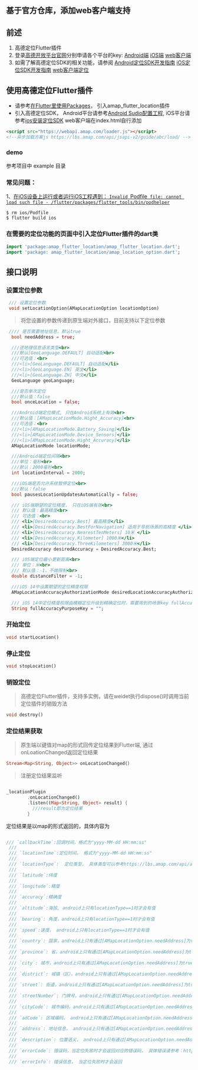 ## 基于官方仓库，添加web客户端支持

##  前述 

1. 高德定位Flutter插件
2. 登录[高德开放平台官网](https://lbs.amap.com/api/)分别申请各个平台的key:
[Android端](https://lbs.amap.com/api/android-location-sdk/guide/create-project/get-key/)
[iOS端](https://lbs.amap.com/api/ios-location-sdk/guide/create-project/get-key)
[web客户端](https://lbs.amap.com/api/javascript-api/guide/abc/prepare)
3. 如需了解高德定位SDK的相关功能，请参阅
[Android定位SDK开发指南](https://lbs.amap.com/api/android-location-sdk/locationsummary/)
[iOS定位SDK开发指南](https://lbs.amap.com/api/ios-location-sdk/summary/)
[web客户端定位](https://lbs.amap.com/api/javascript-api/guide/services/geolocation/)


## 使用高德定位Flutter插件
* 请参考[在Flutter里使用Packages](https://flutter.cn/docs/development/packages-and-plugins/using-packages)， 引入amap_flutter_location插件
* 引入高德定位SDK，
Android平台请参考[Android Sudio配置工程](https://lbs.amap.com/api/android-location-sdk/guide/create-project/android-studio-create-project), 
iOS平台请参考[ios安装定位SDK](https://lbs.amap.com/api/ios-location-sdk/guide/create-project/cocoapods)
web客户端在index.html自行添加 
```html
<script src="https://webapi.amap.com/loader.js"></script>
<!--异步加载方案js https://lbs.amap.com/api/jsapi-v2/guide/abc/load/ -->
```


### demo
参考项目中 example 目录

### 常见问题：
1、[在iOS设备上运行或者运行iOS工程遇到： `Invalid `Podfile` file: cannot load such file - /flutter/packages/flutter_tools/bin/podhelper`](https://github.com/flutter/flutter/issues/59522)
```
$ rm ios/Podfile
$ flutter build ios
```


### 在需要的定位功能的页面中引入定位Flutter插件的dart类
``` Dart
import 'package:amap_flutter_location/amap_flutter_location.dart';
import 'package: amap_flutter_location/amap_location_option.dart';
```
## 接口说明

### 设置定位参数
``` Dart
 /// 设置定位参数
 void setLocationOption(AMapLocationOption locationOption)
```
> 将您设置的参数传递到原生端对外接口，目前支持以下定位参数

``` Dart
 //// 是否需要地址信息，默认true
  bool needAddress = true;

  ///逆地理信息语言类型<br>
  ///默认[GeoLanguage.DEFAULT] 自动适配<br>
  ///可选值：<br>
  ///<li>[GeoLanguage.DEFAULT] 自动适配</li>
  ///<li>[GeoLanguage.EN] 英文</li>
  ///<li>[GeoLanguage.ZH] 中文</li>
  GeoLanguage geoLanguage;

  ///是否单次定位
  ///默认值：false
  bool onceLocation = false;

  ///Android端定位模式, 只在Android系统上有效<br>
  ///默认值：[AMapLocationMode.Hight_Accuracy]<br>
  ///可选值：<br>
  ///<li>[AMapLocationMode.Battery_Saving]</li>
  ///<li>[AMapLocationMode.Device_Sensors]</li>
  ///<li>[AMapLocationMode.Hight_Accuracy]</li>
  AMapLocationMode locationMode;

  ///Android端定位间隔<br>
  ///单位：毫秒<br>
  ///默认：2000毫秒<br>
  int locationInterval = 2000;

  ///iOS端是否允许系统暂停定位<br>
  ///默认：false
  bool pausesLocationUpdatesAutomatically = false;

  /// iOS端期望的定位精度， 只在iOS端有效<br>
  /// 默认值：最高精度<br>
  /// 可选值：<br>
  /// <li>[DesiredAccuracy.Best] 最高精度</li>
  /// <li>[DesiredAccuracy.BestForNavigation] 适用于导航场景的高精度 </li>
  /// <li>[DesiredAccuracy.NearestTenMeters] 10米 </li>
  /// <li>[DesiredAccuracy.Kilometer] 1000米</li>
  /// <li>[DesiredAccuracy.ThreeKilometers] 3000米</li>
  DesiredAccuracy desiredAccuracy = DesiredAccuracy.Best;

  /// iOS端定位最小更新距离<br>
  /// 单位：米<br>
  /// 默认值：-1，不做限制<br>
  double distanceFilter = -1;

  ///iOS 14中设置期望的定位精度权限
  AMapLocationAccuracyAuthorizationMode desiredLocationAccuracyAuthorizationMode = AMapLocationAccuracyAuthorizationMode.FullAccuracy;

  /// iOS 14中定位精度权限由模糊定位升级到精确定位时，需要用到的场景key fullAccuracyPurposeKey 这个key要和plist中的配置一样
  String fullAccuracyPurposeKey = "";
```
### 开始定位
``` Dart
void startLocation()
```
### 停止定位
``` Dart
void stopLocation()
```
### 销毁定位
> 高德定位Flutter插件，支持多实例，请在weidet执行dispose()时调用当前定位插件的销毁方法
``` Dart
void destroy()
```
### 定位结果获取
> 原生端以键值对map的形式回传定位结果到Flutter端, 通过onLoationChanged返回定位结果

``` Dart
Stream<Map<String, Object>> onLocationChanged(）
```

> 注册定位结果监听

``` Dart

_locationPlugin
        .onLocationChanged()
        .listen((Map<String, Object> result) {
          ///result即为定位结果
        }
```
 
 定位结果是以map的形式返回的，具体内容为
 ``` Dart
 
 /// `callbackTime`:回调时间，格式为"yyyy-MM-dd HH:mm:ss"
  ///
  /// `locationTime`:定位时间， 格式为"yyyy-MM-dd HH:mm:ss"
  ///
  /// `locationType`:  定位类型， 具体类型可以参考https://lbs.amap.com/api/android-location-sdk/guide/utilities/location-type
  ///
  /// `latitude`:纬度
  ///
  /// `longitude`:精度
  ///
  /// `accuracy`:精确度
  ///
  /// `altitude`:海拔, android上只有locationType==1时才会有值
  ///
  /// `bearing`: 角度，android上只有locationType==1时才会有值
  ///
  /// `speed`:速度， android上只有locationType==1时才会有值
  ///
  /// `country`: 国家，android上只有通过[AMapLocationOption.needAddress]为true时才有可能返回值
  ///
  /// `province`: 省，android上只有通过[AMapLocationOption.needAddress]为true时才有可能返回值
  ///
  /// `city`: 城市，android上只有通过[AMapLocationOption.needAddress]为true时才有可能返回值
  ///
  /// `district`: 城镇（区），android上只有通过[AMapLocationOption.needAddress]为true时才有可能返回值
  ///
  /// `street`: 街道，android上只有通过[AMapLocationOption.needAddress]为true时才有可能返回值
  ///
  /// `streetNumber`: 门牌号，android上只有通过[AMapLocationOption.needAddress]为true时才有可能返回值
  ///
  /// `cityCode`: 城市编码，android上只有通过[AMapLocationOption.needAddress]为true时才有可能返回值
  ///
  /// `adCode`: 区域编码， android上只有通过[AMapLocationOption.needAddress]为true时才有可能返回值
  ///
  /// `address`: 地址信息， android上只有通过[AMapLocationOption.needAddress]为true时才有可能返回值
  ///
  /// `description`: 位置语义， android上只有通过[AMapLocationOption.needAddress]为true时才有可能返回值
  ///
  /// `errorCode`: 错误码，当定位失败时才会返回对应的错误码， 具体错误请参考：https://lbs.amap.com/api/android-location-sdk/guide/utilities/errorcode
  ///
  /// `errorInfo`: 错误信息， 当定位失败时才会返回
  
```


